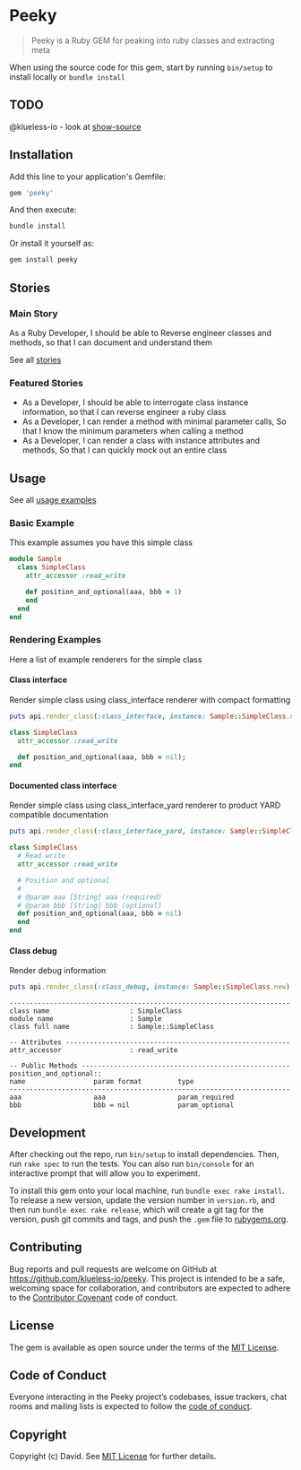 # Peeky

> Peeky is a Ruby GEM for peaking into ruby classes and extracting meta

When using the source code for this gem, start by running `bin/setup` to install locally or `bundle install`

## TODO

@klueless-io - look at [show-source](https://stackoverflow.com/questions/13012109/get-class-location-from-class-object)

## Installation

Add this line to your application's Gemfile:

```ruby
gem 'peeky'
```

And then execute:

```bash
bundle install
```

Or install it yourself as:

```bash
gem install peeky
```

## Stories

### Main Story

As a Ruby Developer, I should be able to Reverse engineer classes and methods, so that I can document and understand them

See all [stories](./STORIES.md)

### Featured Stories

- As a Developer, I should be able to interrogate class instance information, so that I can reverse engineer a ruby class
- As a Developer, I can render a method with minimal parameter calls, So that I know the minimum parameters when calling a method
- As a Developer, I can render a class with instance attributes and methods, So that I can quickly mock out an entire class

## Usage

See all [usage examples](./USAGE.md)

### Basic Example

This example assumes you have this simple class



```ruby
module Sample
  class SimpleClass
    attr_accessor :read_write

    def position_and_optional(aaa, bbb = 1)
    end
  end
end      
```


### Rendering Examples

Here a list of example renderers for the simple class

#### Class interface
Render simple class using class_interface renderer with compact formatting

```ruby
puts api.render_class(:class_interface, instance: Sample::SimpleClass.new)
```



```ruby
class SimpleClass
  attr_accessor :read_write

  def position_and_optional(aaa, bbb = nil);                                      end
end
```

#### Documented class interface
Render simple class using class_interface_yard renderer to product YARD compatible documentation

```ruby
puts api.render_class(:class_interface_yard, instance: Sample::SimpleClass.new)
```



```ruby
class SimpleClass
  # Read write
  attr_accessor :read_write

  # Position and optional
  #
  # @param aaa [String] aaa (required)
  # @param bbb [String] bbb (optional)
  def position_and_optional(aaa, bbb = nil)
  end
end
```

#### Class debug
Render debug information

```ruby
puts api.render_class(:class_debug, instance: Sample::SimpleClass.new)
```



```text
----------------------------------------------------------------------
class name                    : SimpleClass
module name                   : Sample
class full name               : Sample::SimpleClass

-- Attributes --------------------------------------------------------
attr_accessor                 : read_write

-- Public Methods ----------------------------------------------------
position_and_optional::
name                 param format         type
----------------------------------------------------------------------
aaa                  aaa                  param_required
bbb                  bbb = nil            param_optional
```




## Development

After checking out the repo, run `bin/setup` to install dependencies. Then, run `rake spec` to run the tests. You can also run `bin/console` for an interactive prompt that will allow you to experiment.

To install this gem onto your local machine, run `bundle exec rake install`. To release a new version, update the version number in `version.rb`, and then run `bundle exec rake release`, which will create a git tag for the version, push git commits and tags, and push the `.gem` file to [rubygems.org](https://rubygems.org).

## Contributing

Bug reports and pull requests are welcome on GitHub at https://github.com/klueless-io/peeky. This project is intended to be a safe, welcoming space for collaboration, and contributors are expected to adhere to the [Contributor Covenant](http://contributor-covenant.org) code of conduct.

## License

The gem is available as open source under the terms of the [MIT License](https://opensource.org/licenses/MIT).

## Code of Conduct

Everyone interacting in the Peeky project’s codebases, issue trackers, chat rooms and mailing lists is expected to follow the [code of conduct](https://github.com/klueless-io/peeky/blob/master/CODE_OF_CONDUCT.md).

## Copyright

Copyright (c) David. See [MIT License](LICENSE.txt) for further details.
